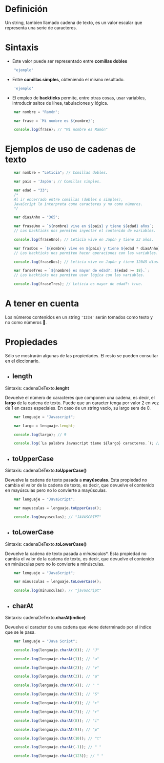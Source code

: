 # 

# Definición
Un string, tambien llamado cadena de texto, es un valor escalar que representa una serie de caracteres.

# Sintaxis
- Este valor puede ser representado entre **comillas dobles**

```js
    "ejemplo"
```

- Entre **comillas simples**, obteniendo el mismo resultado.

```js
    'ejemplo'
```

- El empleo de **backticks** permite, entre otras cosas, usar variables, introducir saltos de línea, tabulaciones y lógica.

```js
    var nombre = "Ramón";

    var frase = `Mi nombre es ${nombre}`;

    console.log(frase); // "Mi nombre es Ramón"
```

# Ejemplos de uso de cadenas de texto

```js
    var nombre = "Leticia"; // Comillas dobles.
```

```js
    var pais = 'Japón'; // Comillas simples.
```

```js
    var edad = "33";
    /*
    Al ir encerrado entre comillas (dobles o simples),
    JavaScript lo interpreta como caracteres y no como números.
    */
```

```js
    var diasAnho = "365";
```

```js
    var fraseUno = `${nombre} vive en ${pais} y tiene ${edad} años`;
    // Los backticks nos permiten inyectar el contenido de variables.

    console.log(fraseUno); // Leticia vive en Japón y tiene 33 años.
```

```js
    var frasDos = `${nombre} vive en ${pais} y tiene ${edad * diasAnho} años`;
    // Los backticks nos permiten hacer operaciones con las variables.

    console.log(fraseDos); // Leticia vive en Japón y tiene 12045 días.
```

```js
    var farseTres = `${nombre} es mayor de edad?: ${edad >= 18}.`;
    // Los backticks nos permiten usar lógica con las variables.

    console.log(fraseTres); // Leticia es mayor de edad?: true.
```

# A tener en cuenta
Los números contenidos en un string ```'1234'``` serán tomados como texto y no como números 👀.

# Propiedades
Sólo se mostrarán algunas de las propiedades. El resto se pueden consultar en el diccionario.

- ## **length**

Sintaxis: cadenaDeTexto.**lenght**

Devuelve el número de caracteres que componen una cadena, es decir, el **largo** de la cadena de texto. Puede que un caracter tenga por valor 2 en vez de 1 en casos especiales. En caso de un string vacio, su largo sera de 0.

```js
    var lenguaje = "Javascript";

    var largo = lenguaje.lenght;

    console.log(largo); // 9

    console.log(´La palabra Javascript tiene ${largo} caracteres.´); // La palabra Javascript tiene 9 caracteres
```
- ## **toUpperCase**

Sintaxis: cadenaDeTexto.**toUpperCase()**

Devuelve la cadena de texto pasada a **mayúsculas**. Esta propiedad no cambia el valor de la cadena de texto, es decir, que devuelve el contenido en mayúsculas pero no lo convierte a mayúsculas.
```js
    var lenguaje = "JavaScript";

    var mayusculas = lenguaje.toUpperCase();

    console.log(mayusculas); // "JAVASCRIPT"
```
- ## **toLowerCase**

Sintaxis: cadenaDeTexto.**toLowerCase()**

Devuelve la cadena de texto pasada a *minúsculas**. Esta propiedad no cambia el valor de la cadena de texto, es decir, que devuelve el contenido en minúsculas pero no lo convierte a minúsculas.
```js
    var lenguaje = "JavaScript";

    var minusculas = lenguaje.toLowerCase();

    console.log(minusculas); // "javascript"
```
- ## **charAt**

Sintaxis: cadenaDeTexto.**charAt(índice)**

Devuelve el caracter de una cadena que viene determinado por el índice que se le pasa.
```js
    var lenguaje = "Java Script";

    console.log(lenguaje.charAt(0)); // "J"

    console.log(lenguaje.charAt(1)); // "a"

    console.log(lenguaje.charAt(2)); // "v"

    console.log(lenguaje.charAt(3)); // "a"

    console.log(lenguaje.charAt(4)); // " "

    console.log(lenguaje.charAt(5)); // "S"

    console.log(lenguaje.charAt(6)); // "c"

    console.log(lenguaje.charAt(7)); // "r"

    console.log(lenguaje.charAt(8)); // "i"

    console.log(lenguaje.charAt(9)); // "p"

    console.log(lenguaje.charAt(10)); // "t"

    console.log(lenguaje.charAt(-1)); // " "

    console.log(lenguaje.charAt(123)); // " "
```